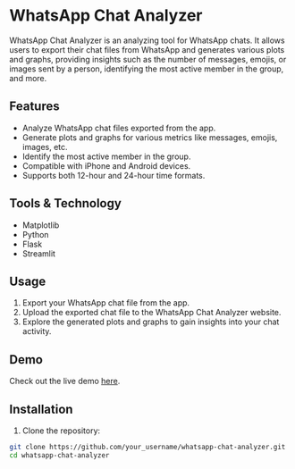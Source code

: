 # WhatsApp Chat Analyzer

WhatsApp Chat Analyzer is an analyzing tool for WhatsApp chats. It allows users to export their chat files from WhatsApp and generates various plots and graphs, providing insights such as the number of messages, emojis, or images sent by a person, identifying the most active member in the group, and more.

## Features


- Analyze WhatsApp chat files exported from the app.
- Generate plots and graphs for various metrics like messages, emojis, images, etc.
- Identify the most active member in the group.
- Compatible with iPhone and Android devices.
- Supports both 12-hour and 24-hour time formats.

## Tools & Technology

- Matplotlib
- Python
- Flask
- Streamlit

## Usage

1. Export your WhatsApp chat file from the app.
2. Upload the exported chat file to the WhatsApp Chat Analyzer website.
3. Explore the generated plots and graphs to gain insights into your chat activity.

## Demo

Check out the live demo [here](https://whatsapp-chat-analysis-v1-1.streamlit.app/).

## Installation

1. Clone the repository:

```bash
git clone https://github.com/your_username/whatsapp-chat-analyzer.git
cd whatsapp-chat-analyzer
